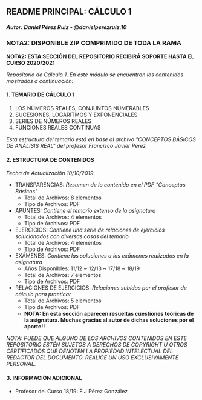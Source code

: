 ## README PRINCIPAL: CÁLCULO 1

##### Autor: *Daniel Pérez Ruiz - @danielperezruiz.10*

### NOTA2: DISPONIBLE ZIP COMPRIMIDO DE TODA LA RAMA

**NOTA2: ESTA SECCIÓN DEL REPOSITORIO RECIBIRÁ SOPORTE HASTA EL CURSO 2020/2021**

*Repositorio de Cálculo 1. En este módulo se encuentran los contenidos mostrados a continuación:*

#### 1. TEMARIO DE CÁLCULO 1

1. LOS NÚMEROS REALES, CONJUNTOS NUMERABLES
2. SUCESIONES, LOGARITMOS Y EXPONENCIALES
3. SERIES DE NÚMEROS REALES
4. FUNCIONES REALES CONTINUAS

*Esta estructura del temario está en base al archivo "CONCEPTOS BÁSICOS DE ANÁLISIS REAL" del profesor Francisco Javier Pérez*

#### 2. ESTRUCTURA DE CONTENIDOS

*Fecha de Actualización 10/10/2019*

* TRANSPARENCIAS: *Resumen de lo contenido en el PDF "Conceptos Básicos"*
  * Total de Archivos: 8 elementos
  * Tipo de Archivos: PDF
* APUNTES: *Contiene el temario extenso de la asignatura*
  * Total de Archivos: 4 elementos
  * Tipo de Archivos: PDF
* EJERCICIOS: *Contiene una serie de relaciones de ejercicios solucionados con diversas cosas del temario*
  * Total de Archivos: 4 elementos
  * Tipo de Archivos: PDF
* EXÁMENES: *Contiene las soluciones a los exámenes realizados en la asignatura*
  * Años Disponibles: 11/12 ~ 12/13 ~ 17/18 ~ 18/19
  * Total de Archivos: 7 elementos
  * Tipo de Archivos: PDF
* RELACIONES DE EJERCICIOS: *Relaciones subidas por el profesor de cálculo para practicar*
  * Total de Archivos: 5 elementos
  * Tipo de Archivos: PDF
  * **NOTA: En esta sección aparecen resueltas cuestiones teóricas de la asignatura. Muchas gracias al autor de dichas soluciones por el aporte!!**

*NOTA: PUEDE QUE ALGUNO DE LOS ARCHIVOS CONTENIDOS EN ESTE REPOSITORIO ESTÉN SUJETOS A DERECHOS DE COPYRIGHT U OTROS CERTIFICADOS QUE DENOTEN LA PROPIEDAD INTELECTUAL DEL REDACTOR DEL DOCUMENTO. REALICE UN USO EXCLUSIVAMENTE PERSONAL.*

#### 3. INFORMACIÓN ADICIONAL

* Profesor del Curso 18/19: F.J Pérez González